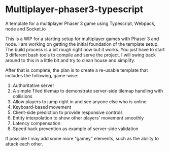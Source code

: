 # Multiplayer-phaser3-typescript
A template for a multiplayer Phaser 3 game using Typescript, Webpack, node and Socket.io

This is a WIP for a starting setup for multiplayer games with Phaser 3 and node. I am working on getting the initial foundation of the template setup. The build process is a bit rough right now but it works. You just have to start 3 different bash tools to compile and serve the project. I will swing back around to this in a little bit and try to clean house and simplify. 

After that is complete, the plan is to create a re-usable template that includes the following, game-wise:

1. Authoritative server 
2. A simple Tiled tilemap to demonstrate server-side tilemap handling with collisions
3. Allow players to jump right in and see anyone else who is online 
4. Keyboard-based movement
5. Client-side prediction to provide responsive controls
6. Entity interpolation to show other players' movement smoothly
7. Latency compensation
8. Speed hack prevention as example of server-side validation

If possible I may add some more "gamey" elements, such as the ability to attack each other. 


